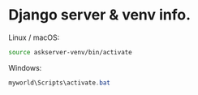 # Django server & venv info.



Linux / macOS:

```bash
source askserver-venv/bin/activate
```

Windows:

```powershell
myworld\Scripts\activate.bat
```